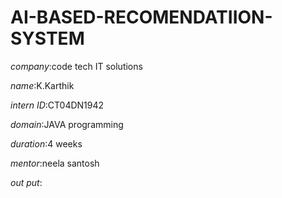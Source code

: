 # AI-BASED-RECOMENDATIION-SYSTEM

*company*:code tech IT solutions

*name*:K.Karthik

*intern ID*:CT04DN1942

*domain*:JAVA programming

*duration*:4 weeks

*mentor*:neela santosh

*out put*:


